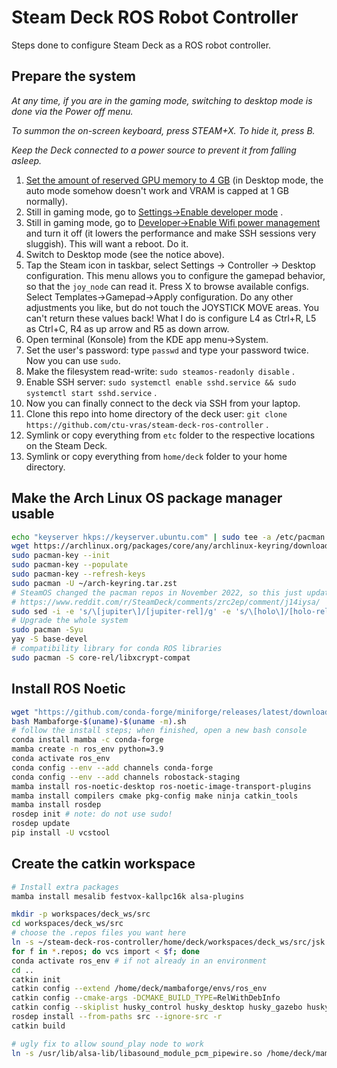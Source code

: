 # Steam Deck ROS Robot Controller

Steps done to configure Steam Deck as a ROS robot controller.

## Prepare the system

*At any time, if you are in the gaming mode, switching to desktop mode is done via the Power off menu.*

*To summon the on-screen keyboard, press STEAM+X. To hide it, press B.*

*Keep the Deck connected to a power source to prevent it from falling asleep.*

1. [Set the amount of reserved GPU memory to 4 GB](https://www.youtube.com/watch?v=3iivwka513Y&t=677s) (in Desktop mode, the auto mode somehow doesn't work and VRAM is capped at 1 GB normally).
1. Still in gaming mode, go to [Settings->Enable developer mode](https://tuxexplorer.com/how-to-enable-developer-mode-on-steam-deck) .
2. Still in gaming mode, go to [Developer->Enable Wifi power management](https://tuxexplorer.com/wifi-power-saving-mode-on-the-steam-deck) and turn it off (it lowers the performance and make SSH sessions very sluggish). This will want a reboot. Do it.
3. Switch to Desktop mode (see the notice above).
4. Tap the Steam icon in taskbar, select Settings -> Controller -> Desktop configuration. This menu allows you to configure the gamepad behavior, so that the `joy_node` can read it. Press X to browse available configs. Select Templates->Gamepad->Apply configuration. Do any other adjustments you like, but do not touch the JOYSTICK MOVE areas. You can't return these values back! What I do is configure L4 as Ctrl+R, L5 as Ctrl+C, R4 as up arrow and R5 as down arrow.
5. Open terminal (Konsole) from the KDE app menu->System.
6. Set the user's password: type `passwd` and type your password twice. Now you can use `sudo`.
7. Make the filesystem read-write: `sudo steamos-readonly disable` .
8. Enable SSH server: `sudo systemctl enable sshd.service && sudo systemctl start sshd.service` .
9. Now you can finally connect to the deck via SSH from your laptop.
10. Clone this repo into home directory of the deck user: `git clone https://github.com/ctu-vras/steam-deck-ros-controller` .
11. Symlink or copy everything from `etc` folder to the respective locations on the Steam Deck.
12. Symlink or copy everything from `home/deck` folder to your home directory.

## Make the Arch Linux OS package manager usable

```bash
echo "keyserver hkps://keyserver.ubuntu.com" | sudo tee -a /etc/pacman.d/gnupg/gpg.conf
wget https://archlinux.org/packages/core/any/archlinux-keyring/download -O ~/arch-keyring.tar.zst
sudo pacman-key --init
sudo pacman-key --populate
sudo pacman-key --refresh-keys
sudo pacman -U ~/arch-keyring.tar.zst
# SteamOS changed the pacman repos in November 2022, so this just updates the specs of the repo files
# https://www.reddit.com/r/SteamDeck/comments/zrc2ep/comment/j14iysa/
sudo sed -i -e 's/\[jupiter\]/[jupiter-rel]/g' -e 's/\[holo\]/[holo-rel]/g' -e 's/\[core\]/[core-rel]/g' -e 's/\[extra\]/[extra-rel]/g' -e 's/\[community\]/[community-rel]/g' -e 's/\[multilib\]/[multilib-rel]/g' /etc/pacman.conf
# Upgrade the whole system
sudo pacman -Syu
yay -S base-devel
# compatibility library for conda ROS libraries
sudo pacman -S core-rel/libxcrypt-compat
```

## Install ROS Noetic

```bash
wget "https://github.com/conda-forge/miniforge/releases/latest/download/Mambaforge-$(uname)-$(uname -m).sh"
bash Mambaforge-$(uname)-$(uname -m).sh
# follow the install steps; when finished, open a new bash console
conda install mamba -c conda-forge
mamba create -n ros_env python=3.9
conda activate ros_env
conda config --env --add channels conda-forge
conda config --env --add channels robostack-staging
mamba install ros-noetic-desktop ros-noetic-image-transport-plugins
mamba install compilers cmake pkg-config make ninja catkin_tools
mamba install rosdep
rosdep init # note: do not use sudo!
rosdep update
pip install -U vcstool
```

## Create the catkin workspace

```bash
# Install extra packages
mamba install mesalib festvox-kallpc16k alsa-plugins

mkdir -p workspaces/deck_ws/src
cd workspaces/deck_ws/src
# choose the .repos files you want here
ln -s ~/steam-deck-ros-controller/home/deck/workspaces/deck_ws/src/jsk.repos ./
for f in *.repos; do vcs import < $f; done
conda activate ros_env # if not already in an environment
cd ..
catkin init
catkin config --extend /home/deck/mambaforge/envs/ros_env
catkin config --cmake-args -DCMAKE_BUILD_TYPE=RelWithDebInfo
catkin config --skiplist husky_control husky_desktop husky_gazebo husky_navigation husky_simulator spot_driver sound_classification imagesift jsk_tilt_laser multi_map_server audio_video_recorder jsk_rosbag_tools jsk_recognition jsk_perception jsk_people_tracking_filter jsk_pcl_ros_utils jsk_pcl_ros jsk_recognition_utils jsk_recognition people_tracking_filter people leg_detector people_velocity_tracker people_velocity_tracker face_detector
rosdep install --from-paths src --ignore-src -r
catkin build

# ugly fix to allow sound_play node to work
ln -s /usr/lib/alsa-lib/libasound_module_pcm_pipewire.so /home/deck/mambaforge/envs/ros_env/lib/alsa-lib/libasound_module_pcm_pipewire.so
```
